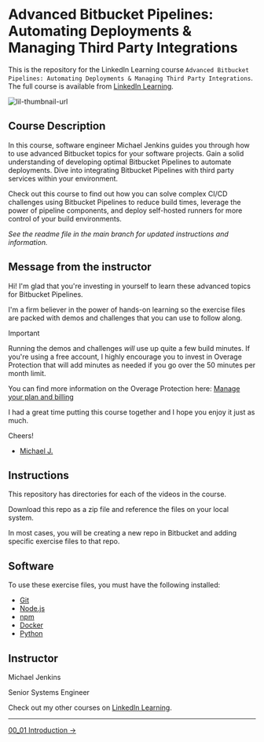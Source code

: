 # Advanced Bitbucket Pipelines: Automating Deployments & Managing Third Party Integrations

This is the repository for the LinkedIn Learning course `Advanced Bitbucket Pipelines: Automating Deployments & Managing Third Party Integrations`. The full course is available from [LinkedIn Learning][lil-course-url].

![lil-thumbnail-url]

## Course Description

<p>In this course, software engineer Michael Jenkins guides you through how to use advanced Bitbucket topics for your software projects. Gain a solid understanding of developing optimal Bitbucket Pipelines to automate deployments. Dive into integrating Bitbucket Pipelines with third party services within your environment.</p><p>
Check out this course to find out how you can solve complex CI/CD challenges using Bitbucket Pipelines to reduce build times, leverage the power of pipeline components, and deploy self-hosted runners for more control of your build environments.</p>

_See the readme file in the main branch for updated instructions and information._

## Message from the instructor

Hi! I'm glad that you're investing in yourself to learn these advanced topics for Bitbucket Pipelines.

I'm a firm believer in the power of hands-on learning so the exercise files are packed with demos and challenges that you can use to follow along.

> [!IMPORTANT]
> Running the demos and challenges _will_ use up quite a few build minutes. If you're using a free account, I highly encourage you to invest in Overage Protection that will add minutes as needed if you go over the 50 minutes per month limit.
>
> You can find more information on the Overage Protection here: [Manage your plan and billing](https://support.atlassian.com/bitbucket-cloud/docs/manage-your-plan-and-billing/)

I had a great time putting this course together and I hope you enjoy it just as much.

Cheers!

- [Michael J.](https://www.linkedin.com/in/michaelpjenkins/)

## Instructions

This repository has directories for each of the videos in the course.

Download this repo as a zip file and reference the files on your local system.

In most cases, you will be creating a new repo in Bitbucket and adding specific exercise files to that repo.

## Software

To use these exercise files, you must have the following installed:

   - [Git](https://git-scm.com/)
   - [Node.js](https://nodejs.org/)
   - [npm](https://www.npmjs.com/)
   - [Docker](https://www.docker.com/)
   - [Python](https://www.python.org/)

## Instructor

Michael Jenkins

Senior Systems Engineer            

Check out my other courses on [LinkedIn Learning](https://www.linkedin.com/learning/instructors/michael-jenkins?u=104).

[0]: # (Replace these placeholder URLs with actual course URLs)

[lil-course-url]: https://www.linkedin.com/learning/advanced-bitbucket-pipelines-automating-deployments-and-managing-third-party-integrations
[lil-thumbnail-url]: https://media.licdn.com/dms/image/v2/D4E0DAQEtb5QOp2cq9w/learning-public-crop_675_1200/B4EZT7Ov5NGYAY-/0/1739381735658?e=2147483647&v=beta&t=k03SgGqwASFU3H6ljtjnue6-e7ogrCnApwhMcDZMvz8

<!-- FooterStart -->
---
[00_01 Introduction →](ch0_intro/00_01_introduction/README.md)
<!-- FooterEnd -->

